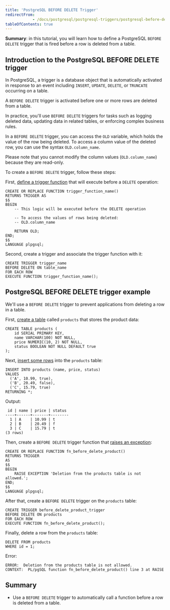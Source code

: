 ```yaml
---
title: 'PostgreSQL BEFORE DELETE Trigger'
redirectFrom: 
            - /docs/postgresql/postgresql-triggers/postgresql-before-delete-trigger/
tableOfContents: true
---
```


**Summary**: in this tutorial, you will learn how to define a PostgreSQL `BEFORE DELETE` trigger that is fired before a row is deleted from a table.



## Introduction to the PostgreSQL BEFORE DELETE trigger



In PostgreSQL, a trigger is a database object that is automatically activated in response to an event including `INSERT`, `UPDATE`, `DELETE`, or `TRUNCATE` occurring on a table.



A `BEFORE DELETE` trigger is activated before one or more rows are deleted from a table.



In practice, you'll use `BEFORE DELETE` triggers for tasks such as logging deleted data, updating data in related tables, or enforcing complex business rules.



In a `BEFORE DELETE` trigger, you can access the `OLD` variable, which holds the value of the row being deleted. To access a column value of the deleted row, you can use the syntax `OLD.column_name`.



Please note that you cannot modify the column values (`OLD.column_name`) because they are read-only.



To create a `BEFORE DELETE` trigger, follow these steps:



First, [define a trigger function](https://www.postgresqltutorial.com/postgresql-plpgsql/postgresql-create-function/) that will execute before a `DELETE` operation:



```
CREATE OR REPLACE FUNCTION trigger_function_name()
RETURNS TRIGGER AS
$$
BEGIN
    -- This logic will be executed before the DELETE operation

    -- To access the values of rows being deleted:
    -- OLD.column_name

    RETURN OLD;
END;
$$
LANGUAGE plpgsql;
```



Second, create a trigger and associate the trigger function with it:



```
CREATE TRIGGER trigger_name
BEFORE DELETE ON table_name
FOR EACH ROW
EXECUTE FUNCTION trigger_function_name();
```



## PostgreSQL BEFORE DELETE trigger example



We'll use a `BEFORE DELETE` trigger to prevent applications from deleting a row in a table.



First, [create a table](/docs/postgresql/postgresql-create-table) called `products` that stores the product data:



```
CREATE TABLE products (
    id SERIAL PRIMARY KEY,
    name VARCHAR(100) NOT NULL,
    price NUMERIC(10, 2) NOT NULL,
    status BOOLEAN NOT NULL DEFAULT true
);
```



Next, [insert some rows](/docs/postgresql/postgresql-insert) into the `products` table:



```
INSERT INTO products (name, price, status)
VALUES
  ('A', 10.99, true),
  ('B', 20.49, false),
  ('C', 15.79, true)
RETURNING *;
```



Output:



```
 id | name | price | status
----+------+-------+--------
  1 | A    | 10.99 | t
  2 | B    | 20.49 | f
  3 | C    | 15.79 | t
(3 rows)
```



Then, create a `BEFORE DELETE` trigger function that [raises an exception](https://www.postgresqltutorial.com/postgresql-plpgsql/postgresql-exception/):



```
CREATE OR REPLACE FUNCTION fn_before_delete_product()
RETURNS TRIGGER
AS
$$
BEGIN
    RAISE EXCEPTION 'Deletion from the products table is not allowed.';
END;
$$
LANGUAGE plpgsql;
```



After that, create a `BEFORE DELETE` trigger on the `products` table:



```
CREATE TRIGGER before_delete_product_trigger
BEFORE DELETE ON products
FOR EACH ROW
EXECUTE FUNCTION fn_before_delete_product();
```



Finally, delete a row from the `products` table:



```
DELETE FROM products
WHERE id = 1;
```



Error:



```
ERROR:  Deletion from the products table is not allowed.
CONTEXT:  PL/pgSQL function fn_before_delete_product() line 3 at RAISE
```



## Summary



- Use a `BEFORE DELETE` trigger to automatically call a function before a row is deleted from a table.
